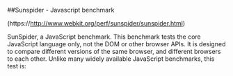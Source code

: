 ##Sunspider - Javascript benchmark

(https://http://www.webkit.org/perf/sunspider/sunspider.html)

SunSpider, a JavaScript benchmark. This benchmark tests the core JavaScript language only, not the DOM or other browser APIs. It is designed to compare different versions of the same browser, and different browsers to each other. Unlike many widely available JavaScript benchmarks, this test is: